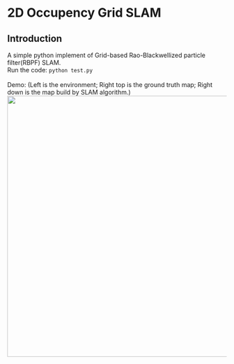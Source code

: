# 2D Occupency Grid SLAM
## Introduction
A simple python implement of Grid-based Rao-Blackwellized particle filter(RBPF) SLAM.<br>
Run the code: `python test.py`
<br><br> Demo: (Left is the environment; Right top is the ground truth map; Right down is the map build by SLAM algorithm.)<br>
<img src="https://github.com/toolbuddy/2D-Grid-SLAM/blob/master/demo.PNG" width="600">


